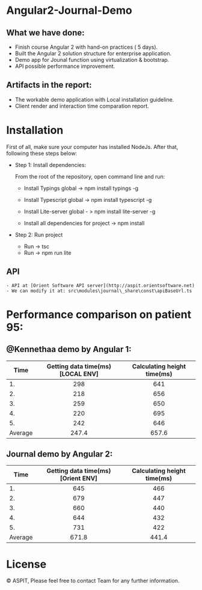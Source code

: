 # Angular2-Journal-Demo

## What we have done:
* Finish course Angular 2 with hand-on practices ( 5 days).
* Built the Angular 2 solution structure for enterprise application.
* Demo app for Jounal function using virtualization & bootstrap.
* API possible performance improvement.

## Artifacts in the report:
* The workable demo application with Local installation guideline.
* Client render and interaction time comparation report.

# Installation

First of all, make sure your computer has installed NodeJs. After that, following these steps below:

- Step 1: Install dependencies:

    From the root of the repository, open command line and run:

    *   Install Typings global -> npm install typings -g

    *   Install Typescript global -> npm install typescript -g 

    *   Install Lite-server global - > npm install lite-server -g

    *   Install all dependencies for project -> npm install

- Step 2: Run project

    * Run -> tsc
    * Run -> npm run lite

## API
    - API at [Orient Software API server](http://aspit.orientsoftware.net)
    - We can modify it at: src\modules\journal\_share\const\apiBaseUrl.ts
  
# Performance comparison on patient 95:

## @Kennethaa demo by Angular 1:

| Time          | Getting data time(ms)**[LOCAL ENV]**      | Calculating height time(ms)|
| ------------- | :------------------------------------:| :-------------------------:| 
| 1.            | 298                        | 641                        |
| 2.            | 218                        | 656                        |
| 3.            | 259                        | 650                        |
| 4.            | 220                        | 695                        |
| 5.            | 242                        | 646                        |
|Average        | 247.4                      | 657.6                      |


## Journal demo by Angular 2:

| Time          | Getting data time(ms)**[Orient ENV]**      | Calculating height time(ms)|
| ------------- | :-------------------------------------:| :-------------------------:|  
| 1.            | 645                        | 466                        |
| 2.            | 679                        | 447                        |
| 3.            | 660                        | 440                        |
| 4.            | 644                        | 432                        |
| 5.            | 731                        | 422                        |
|Average        | 671.8                      | 441.4                      |

# License

   © ASPIT, Please feel free to contact Team for any further information.
